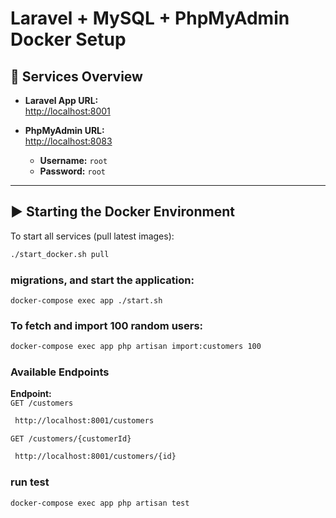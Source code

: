 # Laravel + MySQL + PhpMyAdmin Docker Setup

## 🔧 Services Overview

- **Laravel App URL:**  
  [http://localhost:8001](http://localhost:8001)

- **PhpMyAdmin URL:**  
  [http://localhost:8083](http://localhost:8083)
  - **Username:** `root`
  - **Password:** `root`

---

## ▶️ Starting the Docker Environment

To start all services (pull latest images):

```bash
./start_docker.sh pull
```

###  migrations, and start the application:
```
docker-compose exec app ./start.sh
```


### To fetch and import 100 random users:

```bash
docker-compose exec app php artisan import:customers 100

```


### Available Endpoints

**Endpoint:**  
`GET /customers`

```bash
 http://localhost:8001/customers
```

`GET /customers/{customerId}`

```bash
 http://localhost:8001/customers/{id}
```

### run test

```bash
docker-compose exec app php artisan test

```
